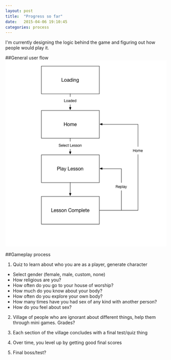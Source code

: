 ```yaml
---
layout: post
title:  "Progress so far"
date:   2015-04-06 19:10:45
categories: process
---
```

I'm currently designing the logic behind the game and figuring out how people would play it.

##General user flow
![User flow diagram](/assets/img/posts/20150406_diagram1.png)

##Gameplay process

1) Quiz to learn about who you are as a player, generate character

- Select gender (female, male, custom, none)
- How religious are you?
- How often do you go to your house of worship?
- How much do you know about your body?
- How often do you explore your own body?
- How many times have you had sex of any kind with another person?
- How do you feel about sex?

2) Village of people who are ignorant about different things, help them through mini games. Grades?

3) Each section of the village concludes with a final test/quiz thing

4) Over time, you level up by getting good final scores

5) Final boss/test?